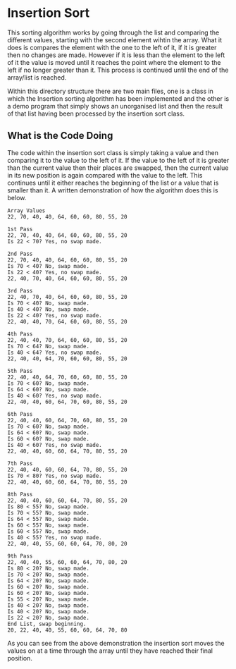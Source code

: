 # Insertion Sort

This sorting algorithm works by going through the list and comparing the different values, starting with the second element wihtin the array. What it does is compares the element with the one to the left of it, if it is greater then no changes are made. However if it is less than the element to the left of it the value is moved until it reaches the point where the element to the left if no longer greater than it. This process is continued until the end of the array/list is reached.

Within this directory structure there are two main files, one is a class in which the Insertion sorting algorithm has been implemented and the other is a demo program that simply shows an unorganised list and then the result of that list having been processed by the insertion sort class. 

## What is the Code Doing

The code within the insertion sort class is simply taking a value and then comparing it to the value to the left of it. If the value to the left of it is greater than the current value then their places are swapped, then the current value in its new position is again compared with the value to the left. This continues until it either reaches the beginning of the list or a value that is smaller than it. A written demonstration of how the algorithm does this is below.

```
Array Values
22, 70, 40, 40, 64, 60, 60, 80, 55, 20

1st Pass
22, 70, 40, 40, 64, 60, 60, 80, 55, 20
Is 22 < 70? Yes, no swap made.

2nd Pass
22, 70, 40, 40, 64, 60, 60, 80, 55, 20
Is 70 < 40? No, swap made.
Is 22 < 40? Yes, no swap made.
22, 40, 70, 40, 64, 60, 60, 80, 55, 20

3rd Pass
22, 40, 70, 40, 64, 60, 60, 80, 55, 20
Is 70 < 40? No, swap made.
Is 40 < 40? No, swap made.
Is 22 < 40? Yes, no swap made.
22, 40, 40, 70, 64, 60, 60, 80, 55, 20

4th Pass
22, 40, 40, 70, 64, 60, 60, 80, 55, 20
Is 70 < 64? No, swap made.
Is 40 < 64? Yes, no swap made.
22, 40, 40, 64, 70, 60, 60, 80, 55, 20

5th Pass
22, 40, 40, 64, 70, 60, 60, 80, 55, 20
Is 70 < 60? No, swap made.
Is 64 < 60? No, swap made.
Is 40 < 60? Yes, no swap made.
22, 40, 40, 60, 64, 70, 60, 80, 55, 20

6th Pass
22, 40, 40, 60, 64, 70, 60, 80, 55, 20
Is 70 < 60? No, swap made.
Is 64 < 60? No, swap made.
Is 60 < 60? No, swap made.
Is 40 < 60? Yes, no swap made.
22, 40, 40, 60, 60, 64, 70, 80, 55, 20

7th Pass
22, 40, 40, 60, 60, 64, 70, 80, 55, 20
Is 70 < 80? Yes, no swap made.
22, 40, 40, 60, 60, 64, 70, 80, 55, 20

8th Pass
22, 40, 40, 60, 60, 64, 70, 80, 55, 20
Is 80 < 55? No, swap made.
Is 70 < 55? No, swap made.
Is 64 < 55? No, swap made.
Is 60 < 55? No, swap made.
Is 60 < 55? No, swap made.
Is 40 < 55? Yes, no swap made.
22, 40, 40, 55, 60, 60, 64, 70, 80, 20

9th Pass
22, 40, 40, 55, 60, 60, 64, 70, 80, 20
Is 80 < 20? No, swap made.
Is 70 < 20? No, swap made.
Is 64 < 20? No, swap made.
Is 60 < 20? No, swap made.
Is 60 < 20? No, swap made.
Is 55 < 20? No, swap made.
Is 40 < 20? No, swap made.
Is 40 < 20? No, swap made.
Is 22 < 20? No, swap made.
End List, swap beginning.
20, 22, 40, 40, 55, 60, 60, 64, 70, 80
```

As you can see from the above demonstration the insertion sort moves the values on at a time through the array until they have reached their final position. 